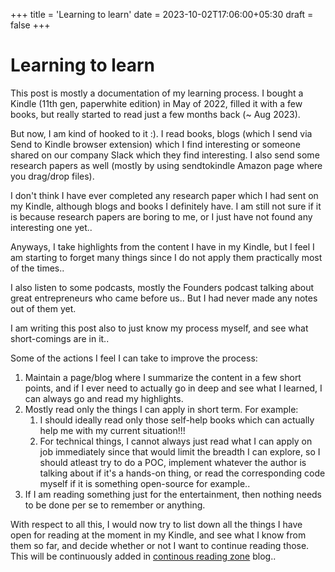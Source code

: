 +++
title = 'Learning to learn'
date = 2023-10-02T17:06:00+05:30
draft = false
+++

# Learning to learn

This post is mostly a documentation of my learning process. I bought a Kindle (11th gen, paperwhite edition) in May of 2022, filled it with a few books, but really started to read just a few months back (~ Aug 2023).

But now, I am kind of hooked to it :). I read books, blogs (which I send via Send to Kindle browser extension) which I find interesting or someone shared on our company Slack which they find interesting. I also send some research papers as well (mostly by using sendtokindle Amazon page where you drag/drop files).

I don't think I have ever completed any research paper which I had sent on my Kindle, although blogs and books I definitely have. I am still not sure if it is because research papers are boring to me, or I just have not found any interesting one yet..

Anyways, I take highlights from the content I have in my Kindle, but I feel I am starting to forget many things since I do not apply them practically most of the times..

I also listen to some podcasts, mostly the Founders podcast talking about great entrepreneurs who came before us.. But I had never made any notes out of them yet.

I am writing this post also to just know my process myself, and see what short-comings are in it..

Some of the actions I feel I can take to improve the process:

1. Maintain a page/blog where I summarize the content in a few short points, and if I ever need to actually go in deep and see what I learned, I can always go and read my highlights.
2. Mostly read only the things I can apply in short term. For example:
   1. I should ideally read only those self-help books which can actually help me with my current situation!!!
   2. For technical things, I cannot always just read what I can apply on job immediately since that would limit the breadth I can explore, so I should atleast try to do a POC, implement whatever the author is talking about if it's a hands-on thing, or read the corresponding code myself if it is something open-source for example..
3. If I am reading something just for the entertainment, then nothing needs to be done per se to remember or anything.

With respect to all this, I would now try to list down all the things I have open for reading at the moment in my Kindle, and see what I know from them so far, and decide whether or not I want to continue reading those. This will be continuously added in [continous reading zone](../continuous-reading-zone/index.md) blog..
